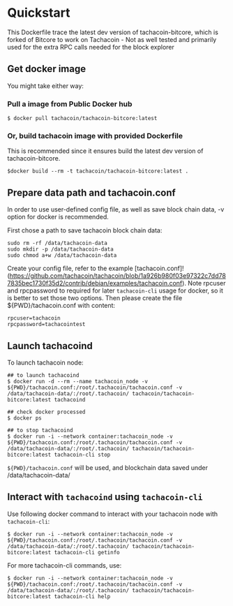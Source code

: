 # Quickstart

This Dockerfile trace the latest dev version of tachacoin-bitcore, which is forked of Bitcore to work on Tachacoin - Not as well tested and primarily used for the extra RPC calls needed for the block explorer

## Get docker image

You might take either way:

### Pull a image from Public Docker hub

```
$ docker pull tachacoin/tachacoin-bitcore:latest
```

### Or, build tachacoin image with provided Dockerfile

This is recommended since it ensures build the latest dev version of tachacoin-bitcore.

```
$docker build --rm -t tachacoin/tachacoin-bitcore:latest .
```

## Prepare data path and tachacoin.conf

In order to use user-defined config file, as well as save block chain data, -v option for docker is recommended.

First chose a path to save tachacoin block chain data:

```
sudo rm -rf /data/tachacoin-data
sudo mkdir -p /data/tachacoin-data
sudo chmod a+w /data/tachacoin-data
```

Create your config file, refer to the example [tachacoin.conf]!(https://github.com/tachacoin/tachacoin/blob/1a926b980f03e97322c7dd787835bec1730f35d2/contrib/debian/examples/tachacoin.conf). Note rpcuser and rpcpassword to required for later `tachacoin-cli` usage for docker, so it is better to set those two options. Then please create the file ${PWD}/tachacoin.conf with content:

```
rpcuser=tachacoin
rpcpassword=tachacointest
```
## Launch tachacoind

To launch tachacoin node:

```
## to launch tachacoind
$ docker run -d --rm --name tachacoin_node -v ${PWD}/tachacoin.conf:/root/.tachacoin/tachacoin.conf -v /data/tachacoin-data/:/root/.tachacoin/ tachacoin/tachacoin-bitcore:latest tachacoind

## check docker processed
$ docker ps

## to stop tachacoind
$ docker run -i --network container:tachacoin_node -v ${PWD}/tachacoin.conf:/root/.tachacoin/tachacoin.conf -v /data/tachacoin-data/:/root/.tachacoin/ tachacoin/tachacoin-bitcore:latest tachacoin-cli stop
```

`${PWD}/tachacoin.conf` will be used, and blockchain data saved under /data/tachacoin-data/

## Interact with `tachacoind` using `tachacoin-cli`

Use following docker command to interact with your tachacoin node with `tachacoin-cli`:

```
$ docker run -i --network container:tachacoin_node -v ${PWD}/tachacoin.conf:/root/.tachacoin/tachacoin.conf -v /data/tachacoin-data/:/root/.tachacoin/ tachacoin/tachacoin-bitcore:latest tachacoin-cli getinfo
```

For more tachacoin-cli commands, use:

```
$ docker run -i --network container:tachacoin_node -v ${PWD}/tachacoin.conf:/root/.tachacoin/tachacoin.conf -v /data/tachacoin-data/:/root/.tachacoin/ tachacoin/tachacoin-bitcore:latest tachacoin-cli help
```

